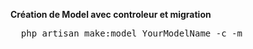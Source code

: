 <p>
  <strong>Création de Model avec controleur et migration</strong>
</p>

<pre>
  php artisan make:model YourModelName -c -m
</pre>

